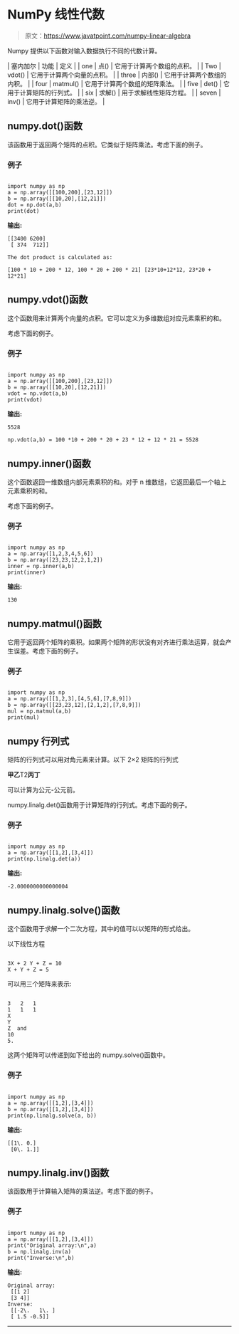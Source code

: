 # NumPy 线性代数

> 原文：<https://www.javatpoint.com/numpy-linear-algebra>

Numpy 提供以下函数对输入数据执行不同的代数计算。

| 塞内加尔 | 功能 | 定义 |
| one | 点() | 它用于计算两个数组的点积。 |
| Two | vdot() | 它用于计算两个向量的点积。 |
| three | 内部() | 它用于计算两个数组的内积。 |
| four | matmul() | 它用于计算两个数组的矩阵乘法。 |
| five | det() | 它用于计算矩阵的行列式。 |
| six | 求解() | 用于求解线性矩阵方程。 |
| seven | inv() | 它用于计算矩阵的乘法逆。 |

## numpy.dot()函数

该函数用于返回两个矩阵的点积。它类似于矩阵乘法。考虑下面的例子。

### 例子

```

import numpy as np
a = np.array([[100,200],[23,12]])
b = np.array([[10,20],[12,21]])
dot = np.dot(a,b)
print(dot)

```

**输出:**

```
[[3400 6200]
 [ 374  712]]

The dot product is calculated as:

[100 * 10 + 200 * 12, 100 * 20 + 200 * 21] [23*10+12*12, 23*20 + 12*21] 

```

## numpy.vdot()函数

这个函数用来计算两个向量的点积。它可以定义为多维数组对应元素乘积的和。

考虑下面的例子。

### 例子

```

import numpy as np
a = np.array([[100,200],[23,12]])
b = np.array([[10,20],[12,21]])
vdot = np.vdot(a,b)
print(vdot)

```

**输出:**

```
5528

np.vdot(a,b) = 100 *10 + 200 * 20 + 23 * 12 + 12 * 21 = 5528 

```

## numpy.inner()函数

这个函数返回一维数组内部元素乘积的和。对于 n 维数组，它返回最后一个轴上元素乘积的和。

考虑下面的例子。

### 例子

```

import numpy as np
a = np.array([1,2,3,4,5,6])
b = np.array([23,23,12,2,1,2])
inner = np.inner(a,b)
print(inner)

```

**输出:**

```
130

```

## numpy.matmul()函数

它用于返回两个矩阵的乘积。如果两个矩阵的形状没有对齐进行乘法运算，就会产生误差。考虑下面的例子。

### 例子

```

import numpy as np
a = np.array([[1,2,3],[4,5,6],[7,8,9]])
b = np.array([[23,23,12],[2,1,2],[7,8,9]])
mul = np.matmul(a,b)
print(mul)

```

## numpy 行列式

矩阵的行列式可以用对角元素来计算。以下 2×2 矩阵的行列式

**甲乙**T2**丙丁**

可以计算为公元-公元前。

numpy.linalg.det()函数用于计算矩阵的行列式。考虑下面的例子。

### 例子

```

import numpy as np
a = np.array([[1,2],[3,4]])
print(np.linalg.det(a))

```

**输出:**

```
-2.0000000000000004

```

## numpy.linalg.solve()函数

这个函数用于求解一个二次方程，其中的值可以以矩阵的形式给出。

以下线性方程

```

3X + 2 Y + Z = 10 
X + Y + Z = 5

```

可以用三个矩阵来表示:

```

3	2	1
1	1	1
X
Y
Z  and
10
5.

```

这两个矩阵可以传递到如下给出的 numpy.solve()函数中。

### 例子

```

import numpy as np
a = np.array([[1,2],[3,4]])
b = np.array([[1,2],[3,4]])
print(np.linalg.solve(a, b))

```

**输出:**

```
[[1\. 0.]
 [0\. 1.]]

```

## numpy.linalg.inv()函数

该函数用于计算输入矩阵的乘法逆。考虑下面的例子。

### 例子

```

import numpy as np
a = np.array([[1,2],[3,4]])
print("Original array:\n",a)
b = np.linalg.inv(a)
print("Inverse:\n",b)

```

**输出:**

```
Original array:
 [[1 2]
 [3 4]]
Inverse:
 [[-2\.   1\. ]
 [ 1.5 -0.5]]

```

* * *